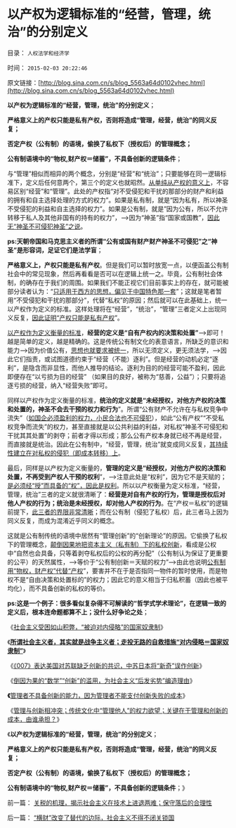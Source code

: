 # 以产权为逻辑标准的“经营，管理，统治”的分别定义

目录： `人权法学和经济学` 

时间： `2015-02-03 20:22:46` 

原文链接：[http://blog.sina.com.cn/s/blog_5563a64d0102vhec.html](http://blog.sina.com.cn/s/blog_5563a64d0102vhec.html)

**以产权为逻辑标准的“经营，管理，统治”的分别定义**；

**严格意义上的产权只能是私有产权，否则将造成“管理，经营，统治”的同义反复；**

**否定产权（公有制）的语境，偷换了私权下（授权后）的管理概念；**

**公有制语境中的“物权,财产权＝储蓄”，不具备创新的逻辑条件**；

与“管理”相似而相异的两个概念，分别是“经营”和“统治”；只要能够在同一逻辑标准下，定义后任何意两个，第三个的定义也就昭然。[从单纯从产权的意义上](../../../2009/11/14/正义感也可以变得非常可怕.md)，不容易区别“经营”和“管理”。此处的产权指“对不受侵犯和干扰的那部分的财产和利益的拥有和自主选择处理的方式的权力”。如果是私有制，就是“因为私有，所以神圣不受侵犯的利益和自主选择的权力”。如果是公有制，就是”因为公有，所以不允许转移于私人及其他非国有的持有的权力”，——>因为“神圣”指“国家或国教”，[因此无“神圣不可侵犯神圣”之说](../../../2010/1/11/当爱国成为一种消费.md)。

**ps:天朝帝国和马克思主义者的所谓“公有或国有财产财产神圣不可侵犯”之“神圣”是形容词，足证它们是法学盲**；

**严格意义上，产权只能是私有产权**。但是我们可以暂时放宽一点，以便函盖公有制社会中的常见现象，然后再看看是否可以在逻辑上统一之。毕竟，公有制社会体制，的确存在于我们的周围。如果我们不能正视它们目前事实上的存在，就可能被部分读者认为：“[只适用于西方的思想，偏见于中国特色那一套](../../../2009/10/9/完全相反的是非标准.md)”；这就是笔者暂用“不受侵犯和干扰的那部分”，代替“私权”的原因；然后就可以在此基础上，统一以产权作为定义的标准。这样处理将在“经营”，“统治”，“管理”三者定义上出现同义反复，[因此证明“产权只能是私有产权](../../../2009/11/14/小奴意识缔造了中国传统文化.md)”。

[以产权作为定义衡量的标准](../../../2009/8/23/为什么“世风日下，人心不古”？.md)，**经营的定义是“自有产权内的决策和处置”**——>即可！越是简单的定义，越是精确的。这是传统公有制文化的表意语言，所缺乏的意识和能力——>因为价值公有，[思想也就要求被统一](http://darthvad.blog.163.com/blog/static/53399470201110423842942/)，所以无须定义，更无须法学，——>因此它们指责，或试图道德约束于“经营（不能）逐利”。但是经营的动机必定“逐利”，是隐含而非显性，而他人推导的结论。逐利为目的的经营可能不盈利，因此即便存在“以亏损为目的经营”
（如果目的良好，被称为“慈善，公益”）；只要将追逐亏损的经营，纳入“经营失败”即可。

同样以产权作为定义衡量的标准，**统治的定义就是“未经授权，对他方产权的决策和处置的，神圣不会去干预的权力和行为**”。所谓“公有财产不允许在与私权竞争中流失”（[如国企必须盈利的权力，小民合法也不可侵犯](../../../2009/7/22/国企是否造大造强的内宅英雄.md)），如此“公有产权”“不受私权竞争而流失”的权力，甚至直接就是以公共利益的利益，对私权“神圣不可侵犯和干扰其其处置”的剥夺；前者才得以形成；那么公有产权本身就已经不再是经营，而直接就是统治。因此在公有制中，“经营，管理，统治”就变成同义反复，[其持续性建立在对私权的侵犯（即成本转移）上](../../../2015/1/15/侵略或奴役，社会主义的成本转移，可能对统治家个人有利.md)。

最后，同样是以产权为定义衡量的，**管理的定义是“经授权，对他方产权的决策和处置，不再受到产权人干预的权利**”，——>注意此处是“权利”，因为它不是天赋的；[是必须经“授”而具备的“权”，因此是权利](../../../2009/9/10/民主是集权而不是分权.md)。所以以产权衡量为定义标准，“经营，管理，统治”三者的定义就很清晰了：**经营是对自有产权的行为，管理是授权后对他人产权的行为；统治是未经授权，却对他人产权的行为**。在“产权＝私权”的逻辑前提下，[此三者的界限非常清晰](../../../2009/5/25/走出汉文化“公说公有理”的语言泥潭.md)；而在公有制（侵犯了私权）后，此三者马上因为同义反复，而成为混淆近乎同义的概念。

这就是公有制传统的语境中居然有“管理创新”的“创新理论”的原因。它偷换了私权下的管理概念，[颠倒因果地把资本主义（私有制）下的私权创新](../../../2015/1/28/颠倒因果的“创新滥用”，为社会主义“优越性”创新理由.md)，看成是公权中“自然也会具备，只等着剥夺私权后的公权的再分配”（公有制认为保证了更重要的公平）的天然属性，——>等价于“公有制创新＝天赋的权力”——>由此也说明[公有制用“物权，财产权”代替“产权](../../../2009/11/1/产权和财产权，使用权和所有权，不能分离.md)”，要害并不在于是否指同一物件的暂时使用，而是物权不是“自由决策和处置标的”的权力；因此它的意义相当于归私积蓄（因此也被平均化），而不具备创新的私权的等价。

**ps:这是一个例子：很多看似复杂得不可解读的“哲学式学术理论”，在逻辑一致的定义后，根本连命题都算不上；没什么好争论之处**；

《[社会主义受困如山积弊，“被迫对内侵略”的国家奴隶制](../../../2015/1/22/社会主义受困如山积弊，“被迫对内侵略”的国家奴隶制；.md)》

《[**所谓社会主义者，其实就是战争主义者；走投无路的自救措施“对内侵略＝国家奴隶制”**](../../../2015/1/24/所谓社会主义者，其实就是战争主义者.md)》

《[《007》表达美国对苏联缺乏创新的共识，中苏日本将“新奇”误作创新](../../../2015/1/26/《007》表达美国对苏联缺乏创新的共识，创新的衡量标准.md)》

《[倒因为果的“数学”“创新”的滥用，为社会主义“后发劣势”编造理由](../../../2015/1/28/颠倒因果的“创新滥用”，为社会主义“优越性”创新理由.md)》

**《**[管理者不具备创新的能力，因为管理者不能支付创新失败的成本](../../../2015/1/30/管理者必定不具备创新的能力,及“创新”的定义.md)》

《[管理与创新相冲突；传统文化中“管理他人”的权力欲望；关键在于管理和创新的成本，由谁承担？](../../../2015/2/1/管理与创新相冲突；传统阿Q精神对“管理他人”的权力偏好.md)》

《**以产权为逻辑标准的“经营，管理，统治”的分别定义**；

**严格意义上的产权只能是私有产权，否则将造成“管理，经营，统治”的同义反复；**

**否定产权（公有制）的语境，偷换了私权下（授权后）的管理概念；**

**公有制语境中的“物权,财产权＝储蓄”，不具备创新的逻辑条件**；》

前一篇： [关税的机理，揭示社会主义在技术上进退两难；保守落后的合理性](../../../2015/2/4/关税的机理，揭示社会主义在技术上进退两难；保守落后的合理性.md)

后一篇： [“横财”改变了替代的边际，社会主义不得不闭关锁国](../../../2015/2/2/“横财”改变了替代的边际，社会主义不得不闭关锁国.md)


